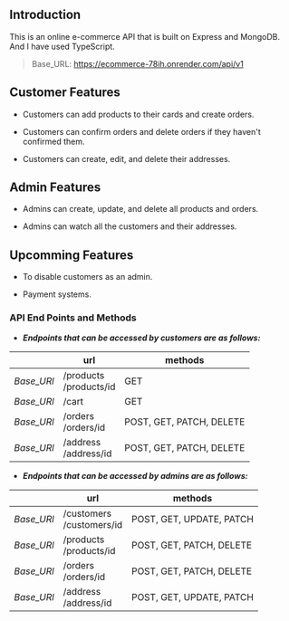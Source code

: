 ## Introduction

This is an online e-commerce API that is built on Express and MongoDB. And I have used TypeScript.

> Base_URL: https://ecommerce-78ih.onrender.com/api/v1

## Customer Features

- Customers can add products to their cards and create orders.

- Customers can confirm orders and delete orders if they haven't confirmed them.

- Customers can create, edit, and delete their addresses.

## Admin Features

- Admins can create, update, and delete all products and orders.

- Admins can watch all the customers and their addresses.

## Upcomming Features

- To disable customers as an admin.

- Payment systems. 

### API End Points and Methods

- ***Endpoints that can be accessed by customers are as follows:***


|                |url                          |methods                        
|----------------|-------------------------------|------------------------
|*Base_URl*     |/products <br> /products/id      | GET
|*Base_URl*        |/cart            |GET          |
|*Base_URl*        |/orders <br>   /orders/id    |POST, GET, PATCH, DELETE|
|*Base_URl*        |/address <br>   /address/id <space>    |POST, GET, PATCH, DELETE|

- ***Endpoints that can be accessed by admins are as follows:***


|                |url                          |methods                        |
|----------------|-------------------------------|------------------------
*Base_URl*        |/customers <br>   /customers/id  |POST, GET, UPDATE, PATCH|
|*Base_URl*     |/products <br> /products/id      | POST, GET, PATCH, DELETE|
|*Base_URl*        |/orders <br>   /orders/id    |POST, GET, PATCH, DELETE|
|*Base_URl*        |/address <br>   /address/id <space>    |POST, GET, UPDATE, PATCH|
